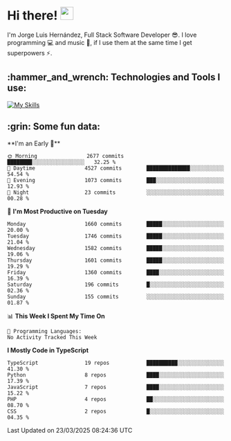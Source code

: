 <h1 align="left">
 <abc>
  <br>Hi there! <img src="https://user-images.githubusercontent.com/42378118/110234147-e3259600-7f4e-11eb-95be-0c4047144dea.gif" width="30"><br>
 </abc>
</h1>

I'm Jorge Luis Hernández, Full Stack Software Developer :sunglasses:. I love programming :computer: and music :musical_score:, if I use them at the same time I get superpowers :zap:. 


<h2 align="left">:hammer_and_wrench: Technologies and Tools I use:</h2>

[![My Skills](https://skillicons.dev/icons?i=js,ts,html,css,py,vue,react,next,nest,postgres,mysql)](https://skillicons.dev)

<h2 align="left">:grin: Some fun data:</h2>
<!--START_SECTION:waka-->
**I'm an Early 🐤** 

```text
🌞 Morning                2677 commits        ████████░░░░░░░░░░░░░░░░░   32.25 % 
🌆 Daytime                4527 commits        ██████████████░░░░░░░░░░░   54.54 % 
🌃 Evening                1073 commits        ███░░░░░░░░░░░░░░░░░░░░░░   12.93 % 
🌙 Night                  23 commits          ░░░░░░░░░░░░░░░░░░░░░░░░░   00.28 % 
```
📅 **I'm Most Productive on Tuesday** 

```text
Monday                   1660 commits        █████░░░░░░░░░░░░░░░░░░░░   20.00 % 
Tuesday                  1746 commits        █████░░░░░░░░░░░░░░░░░░░░   21.04 % 
Wednesday                1582 commits        █████░░░░░░░░░░░░░░░░░░░░   19.06 % 
Thursday                 1601 commits        █████░░░░░░░░░░░░░░░░░░░░   19.29 % 
Friday                   1360 commits        ████░░░░░░░░░░░░░░░░░░░░░   16.39 % 
Saturday                 196 commits         █░░░░░░░░░░░░░░░░░░░░░░░░   02.36 % 
Sunday                   155 commits         ░░░░░░░░░░░░░░░░░░░░░░░░░   01.87 % 
```


📊 **This Week I Spent My Time On** 

```text
💬 Programming Languages: 
No Activity Tracked This Week
```

**I Mostly Code in TypeScript** 

```text
TypeScript               19 repos            ██████████░░░░░░░░░░░░░░░   41.30 % 
Python                   8 repos             ████░░░░░░░░░░░░░░░░░░░░░   17.39 % 
JavaScript               7 repos             ████░░░░░░░░░░░░░░░░░░░░░   15.22 % 
PHP                      4 repos             ██░░░░░░░░░░░░░░░░░░░░░░░   08.70 % 
CSS                      2 repos             █░░░░░░░░░░░░░░░░░░░░░░░░   04.35 % 
```




 Last Updated on 23/03/2025 08:24:36 UTC
<!--END_SECTION:waka-->
